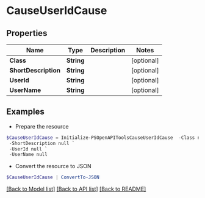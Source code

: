 # CauseUserIdCause
## Properties

Name | Type | Description | Notes
------------ | ------------- | ------------- | -------------
**Class** | **String** |  | [optional] 
**ShortDescription** | **String** |  | [optional] 
**UserId** | **String** |  | [optional] 
**UserName** | **String** |  | [optional] 

## Examples

- Prepare the resource
```powershell
$CauseUserIdCause = Initialize-PSOpenAPIToolsCauseUserIdCause  -Class null `
 -ShortDescription null `
 -UserId null `
 -UserName null
```

- Convert the resource to JSON
```powershell
$CauseUserIdCause | ConvertTo-JSON
```

[[Back to Model list]](../README.md#documentation-for-models) [[Back to API list]](../README.md#documentation-for-api-endpoints) [[Back to README]](../README.md)

